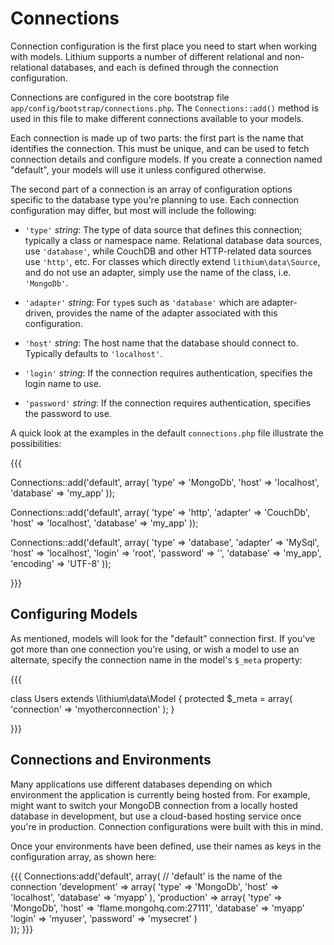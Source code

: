 # Connections

Connection configuration is the first place you need to start when working with models. Lithium supports a number of different relational and non-relational databases, and each is defined through the connection configuration.

Connections are configured in the core bootstrap file `app/config/bootstrap/connections.php`. The `Connections::add()` method is used in this file to make different connections available to your models. 

Each connection is made up of two parts: the first part is the name that identifies the connection. This must be unique, and can be used to fetch connection details and configure models. If you create a connection named "default", your models will use it unless configured otherwise.

The second part of a connection is an array of configuration options specific to the database type you're planning to use. Each connection configuration may differ, but most will include the following:

- `'type'` _string_: The type of data source that defines this connection; typically a
  class or namespace name. Relational database data sources, use `'database'`, while
  CouchDB and other HTTP-related data sources use `'http'`, etc. For classes which
  directly extend `lithium\data\Source`, and do not use an adapter, simply use the
  name of the class, i.e. `'MongoDb'`.
  
- `'adapter'` _string_: For `type`s such as `'database'` which are adapter-driven,
  provides the name of the adapter associated with this configuration.
  
- `'host'` _string_: The host name that the database should connect to. Typically
  defaults to `'localhost'`.
  
- `'login'` _string_: If the connection requires authentication, specifies the login
  name to use.
  
- `'password'` _string_: If the connection requires authentication, specifies the
  password to use.

A quick look at the examples in the default `connections.php` file illustrate the possibilities:

{{{

Connections::add('default', array(
	'type' => 'MongoDb',
	'host' => 'localhost',
	'database' => 'my_app'
));

Connections::add('default', array(
	'type' => 'http',
	'adapter' => 'CouchDb',
	'host' => 'localhost',
	'database' => 'my_app'
));

Connections::add('default', array(
	'type' => 'database',
	'adapter' => 'MySql',
	'host' => 'localhost',
	'login' => 'root',
	'password' => '',
	'database' => 'my_app',
	'encoding' => 'UTF-8'
));

}}}

## Configuring Models

As mentioned, models will look for the "default" connection first. If you've got more than one connection you're using, or wish a model to use an alternate, specify the connection name in the model's `$_meta` property:

{{{

class Users extends \lithium\data\Model {
	protected $_meta = array(
		'connection' => 'myotherconnection'
	);
}

}}}

## Connections and Environments

Many applications use different databases depending on which environment the application is currently being hosted from. For example, might want to switch your MongoDB connection from a locally hosted database in development, but use a cloud-based hosting service once you're in production. Connection configurations were built with this in mind.

Once your environments have been defined, use their names as keys in the configuration array, as shown here:

{{{
Connections:add('default', array( // 'default' is the name of the connection
	'development' => array(
		'type'     => 'MongoDb',
		'host'     => 'localhost',
		'database' => 'myapp'
	),
	'production' => array(
		'type'     => 'MongoDb',
		'host'     => 'flame.mongohq.com:27111',
		'database' => 'myapp'
		'login'    => 'myuser',
		'password' => 'mysecret'
	)	
));
}}}
